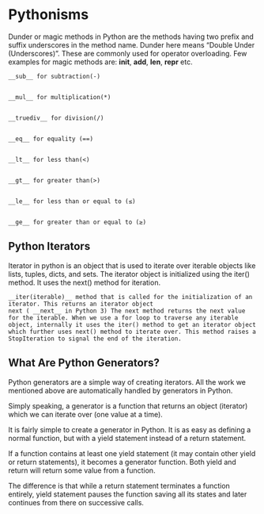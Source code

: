 # Pythonisms

Dunder or magic methods in Python are the methods having two prefix and suffix underscores in the method name. Dunder here means “Double Under (Underscores)”. These are commonly used for operator overloading. Few examples for magic methods are: __init__, __add__, __len__, __repr__ etc.

    __sub__ for subtraction(-)

     
    __mul__ for multiplication(*)

     
    __truediv__ for division(/)

     
    __eq__ for equality (==)

     
    __lt__ for less than(<)

     
    __gt__ for greater than(>)

     
    __le__ for less than or equal to (≤)

     
    __ge__ for greater than or equal to (≥)


## Python Iterators

Iterator in python is an object that is used to iterate over iterable objects like lists, tuples, dicts, and sets. The iterator object is initialized using the iter() method. It uses the next() method for iteration.
 

    __iter(iterable)__ method that is called for the initialization of an iterator. This returns an iterator object
    next ( __next__ in Python 3) The next method returns the next value for the iterable. When we use a for loop to traverse any iterable object, internally it uses the iter() method to get an iterator object which further uses next() method to iterate over. This method raises a StopIteration to signal the end of the iteration.

## What Are Python Generators?

Python generators are a simple way of creating iterators. All the work we mentioned above are automatically handled by generators in Python.

Simply speaking, a generator is a function that returns an object (iterator) which we can iterate over (one value at a time).

It is fairly simple to create a generator in Python. It is as easy as defining a normal function, but with a yield statement instead of a return statement.

If a function contains at least one yield statement (it may contain other yield or return statements), it becomes a generator function. Both yield and return will return some value from a function.

The difference is that while a return statement terminates a function entirely, yield statement pauses the function saving all its states and later continues from there on successive calls.